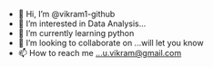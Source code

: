- 👋 Hi, I’m @vikram1-github
- 👀 I’m interested in Data Analysis...
- 🌱 I’m currently learning python
- 💞️ I’m looking to collaborate on ...will let you know
- 📫 How to reach me ...u.vikram@gmail.com

<!---
vikram1-github/vikram1-github is a ✨ special ✨ repository because its `README.md` (this file) appears on your GitHub profile.
You can click the Preview link to take a look at your changes.
--->
